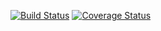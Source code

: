 [![Build Status](https://travis-ci.com/Aphrodis/TodoApp-Backend.svg?branch=develop)](https://travis-ci.com/Aphrodis/TodoApp-Backend) [![Coverage Status](https://coveralls.io/repos/github/Aphrodis/TodoApp-Backend/badge.svg?branch=develop)](https://coveralls.io/github/Aphrodis/TodoApp-Backend?branch=develop) 